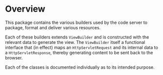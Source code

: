 # Overview

This package contains the various builders used by the code server to package, format and deliver various resources.

Each of these builders extends `ViewBuilder` and is constructed with the relevant data to generate the view. The `ViewBuilder` itself a functional interface that (in effect) maps an `HttpServletRequest` and its internal data to a `HttpServletResponse`, thereby generating content to be sent back to the browser.

Each of the classes is documented individually as to its intended purpose.